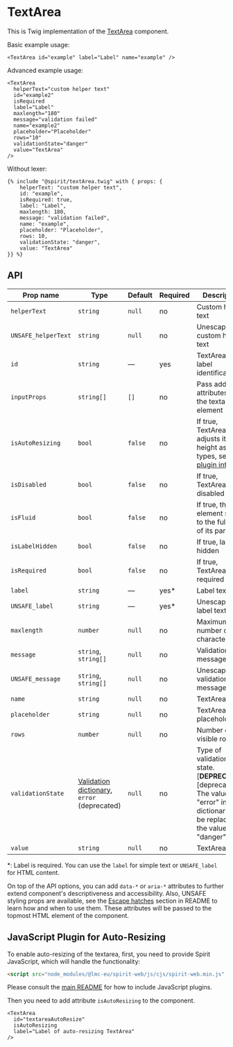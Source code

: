 # TextArea

This is Twig implementation of the [TextArea] component.

Basic example usage:

```twig
<TextArea id="example" label="Label" name="example" />
```

Advanced example usage:

```twig
<TextArea
  helperText="custom helper text"
  id="example2"
  isRequired
  label="Label"
  maxlength="180"
  message="validation failed"
  name="example2"
  placeholder="Placeholder"
  rows="10"
  validationState="danger"
  value="TextArea"
/>
```

Without lexer:

```twig
{% include "@spirit/textArea.twig" with { props: {
    helperText: "custom helper text",
    id: "example",
    isRequired: true,
    label: "Label",
    maxlength: 180,
    message: "validation failed",
    name: "example",
    placeholder: "Placeholder",
    rows: 10,
    validationState: "danger",
    value: "TextArea"
}} %}
```

## API

| Prop name           | Type                                                                 | Default | Required | Description                                                                                                                        |
| ------------------- | -------------------------------------------------------------------- | ------- | -------- | ---------------------------------------------------------------------------------------------------------------------------------- |
| `helperText`        | `string`                                                             | `null`  | no       | Custom helper text                                                                                                                 |
| `UNSAFE_helperText` | `string`                                                             | `null`  | no       | Unescaped custom helper text                                                                                                       |
| `id`                | `string`                                                             | —       | yes      | TextArea and label identification                                                                                                  |
| `inputProps`        | `string[]`                                                           | `[]`    | no       | Pass additional attributes to the textarea element                                                                                 |
| `isAutoResizing`    | `bool`                                                               | `false` | no       | If true, TextArea adjusts its height as user types, see [plugin info](#javascript-plugin-for-auto-resizing)                        |
| `isDisabled`        | `bool`                                                               | `false` | no       | If true, TextArea is disabled                                                                                                      |
| `isFluid`           | `bool`                                                               | `false` | no       | If true, the element spans to the full width of its parent                                                                         |
| `isLabelHidden`     | `bool`                                                               | `false` | no       | If true, label is hidden                                                                                                           |
| `isRequired`        | `bool`                                                               | `false` | no       | If true, TextArea is required                                                                                                      |
| `label`             | `string`                                                             | —       | yes\*    | Label text                                                                                                                         |
| `UNSAFE_label`      | `string`                                                             | —       | yes\*    | Unescaped label text                                                                                                               |
| `maxlength`         | `number`                                                             | `null`  | no       | Maximum number of characters                                                                                                       |
| `message`           | `string`, `string[]`                                                 | `null`  | no       | Validation message                                                                                                                 |
| `UNSAFE_message`    | `string`, `string[]`                                                 | `null`  | no       | Unescaped validation message                                                                                                       |
| `name`              | `string`                                                             | `null`  | no       | TextArea name                                                                                                                      |
| `placeholder`       | `string`                                                             | `null`  | no       | TextArea placeholder                                                                                                               |
| `rows`              | `number`                                                             | `null`  | no       | Number of visible rows                                                                                                             |
| `validationState`   | [Validation dictionary][dictionary-validation], `error` (deprecated) | `null`  | no       | Type of validation state. [**DEPRECATED**][deprecated] The value "error" in the dictionary will be replaced by the value "danger". |
| `value`             | `string`                                                             | `null`  | no       | TextArea value                                                                                                                     |

\*: Label is required. You can use the `label` for simple text or `UNSAFE_label` for HTML content.

On top of the API options, you can add `data-*` or `aria-*` attributes to
further extend component's descriptiveness and accessibility. Also, UNSAFE styling props are available,
see the [Escape hatches][escape-hatches] section in README to learn how and when to use them.
These attributes will be passed to the topmost HTML element of the component.

## JavaScript Plugin for Auto-Resizing

To enable auto-resizing of the textarea, first, you need to provide Spirit JavaScript,
which will handle the functionality:

```html
<script src="node_modules/@lmc-eu/spirit-web/js/cjs/spirit-web.min.js" async></script>
```

Please consult the [main README][web-readme] for how to include JavaScript
plugins.

Then you need to add attribute `isAutoResizing` to the component.

```twig
<TextArea
  id="textareaAutoResize"
  isAutoResizing
  label="Label of auto-resizing TextArea"
/>
```

[textarea]: https://github.com/lmc-eu/spirit-design-system/tree/main/packages/web/src/scss/components/TextArea
[web-readme]: https://github.com/lmc-eu/spirit-design-system/blob/main/packages/web/README.md
[dictionary-validation]: https://github.com/lmc-eu/spirit-design-system/blob/main/docs/DICTIONARIES.md#validation
[escape-hatches]: https://github.com/lmc-eu/spirit-design-system/tree/main/packages/web-twig/README.md#escape-hatches
